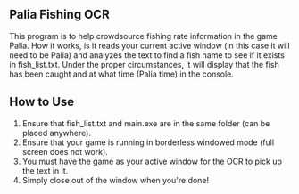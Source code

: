 ## Palia Fishing OCR

This program is to help crowdsource fishing rate information in the game Palia.
How it works, is it reads your current active window (in this case it will need to be Palia) and analyzes the text to find a fish name to see if it exists in fish_list.txt.
Under the proper circumstances, it will display that the fish has been caught and at what time (Palia time) in the console.

## How to Use

1. Ensure that fish_list.txt and main.exe are in the same folder (can be placed anywhere).
2. Ensure that your game is running in borderless windowed mode (full screen does not work).
3. You must have the game as your active window for the OCR to pick up the text in it.
4. Simply close out of the window when you're done!
